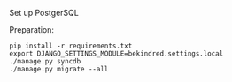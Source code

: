 Set up PostgerSQL

Preparation:
```
pip install -r requirements.txt
export DJANGO_SETTINGS_MODULE=bekindred.settings.local
./manage.py syncdb
./manage.py migrate --all
```

